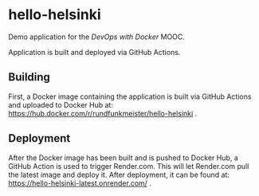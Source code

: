 # hello-helsinki

Demo application for the _DevOps with Docker_ MOOC.

Application is built and deployed via GitHub Actions.

## Building

First, a Docker image containing the application is built via GitHub Actions and uploaded to Docker Hub at: https://hub.docker.com/r/rundfunkmeister/hello-helsinki .

## Deployment

After the Docker image has been built and is pushed to Docker Hub, a GitHub Action is used to trigger Render.com. This will let Render.com pull the latest image and deploy it. After deployment, it can be found at: https://hello-helsinki-latest.onrender.com/ .

